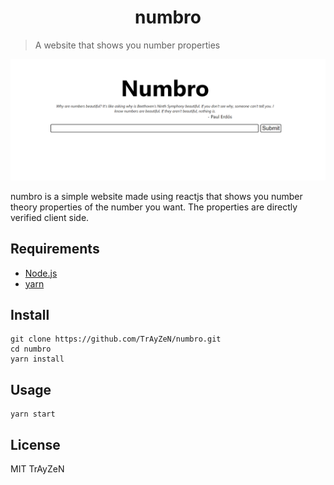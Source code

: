 <h1 align="center">
    numbro
</h1>

> A website that shows you number properties
<div align="center">
    <img src="assets/image.png"/>
</div>

numbro is a simple website made using reactjs that shows you
number theory properties of the number you want. The properties are
directly verified client side.

## Requirements
- [Node.js](https://nodejs.org/)
- [yarn](https://yarnpkg.com/)

## Install
```
git clone https://github.com/TrAyZeN/numbro.git
cd numbro
yarn install
```

## Usage
```
yarn start
```

## License
MIT TrAyZeN

